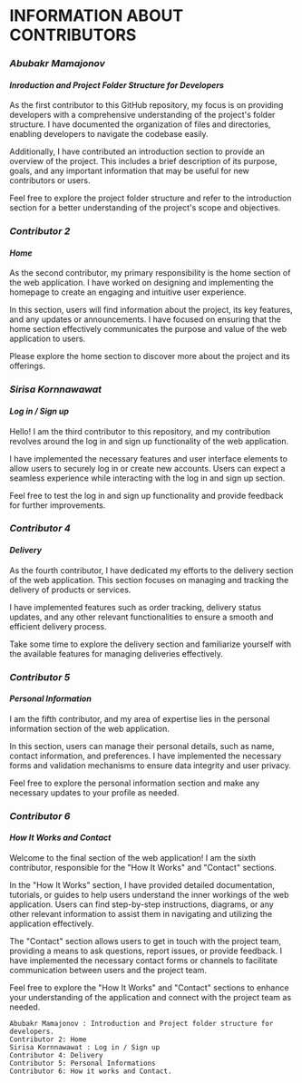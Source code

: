 # INFORMATION ABOUT CONTRIBUTORS

### *Abubakr Mamajonov*  
#### _Inroduction and Project Folder Structure for Developers_
As the first contributor to this GitHub repository, my focus is on providing developers with a comprehensive understanding of the project's folder structure. I have documented the organization of files and directories, enabling developers to navigate the codebase easily.

Additionally, I have contributed an introduction section to provide an overview of the project. This includes a brief description of its purpose, goals, and any important information that may be useful for new contributors or users.

Feel free to explore the project folder structure and refer to the introduction section for a better understanding of the project's scope and objectives.

### *Contributor 2* 
#### _Home_
As the second contributor, my primary responsibility is the home section of the web application. I have worked on designing and implementing the homepage to create an engaging and intuitive user experience.

In this section, users will find information about the project, its key features, and any updates or announcements. I have focused on ensuring that the home section effectively communicates the purpose and value of the web application to users.

Please explore the home section to discover more about the project and its offerings.

### *Sirisa Kornnawawat* 
#### _Log in / Sign up_ 
Hello! I am the third contributor to this repository, and my contribution revolves around the log in and sign up functionality of the web application.

I have implemented the necessary features and user interface elements to allow users to securely log in or create new accounts. Users can expect a seamless experience while interacting with the log in and sign up section.

Feel free to test the log in and sign up functionality and provide feedback for further improvements.

### *Contributor 4* 
#### _Delivery_
As the fourth contributor, I have dedicated my efforts to the delivery section of the web application. This section focuses on managing and tracking the delivery of products or services.

I have implemented features such as order tracking, delivery status updates, and any other relevant functionalities to ensure a smooth and efficient delivery process.

Take some time to explore the delivery section and familiarize yourself with the available features for managing deliveries effectively.

### *Contributor 5*
#### _Personal Information_
I am the fifth contributor, and my area of expertise lies in the personal information section of the web application.

In this section, users can manage their personal details, such as name, contact information, and preferences. I have implemented the necessary forms and validation mechanisms to ensure data integrity and user privacy.

Feel free to explore the personal information section and make any necessary updates to your profile as needed.

### *Contributor 6*
#### _How It Works and Contact_
Welcome to the final section of the web application! I am the sixth contributor, responsible for the "How It Works" and "Contact" sections.

In the "How It Works" section, I have provided detailed documentation, tutorials, or guides to help users understand the inner workings of the web application. Users can find step-by-step instructions, diagrams, or any other relevant information to assist them in navigating and utilizing the application effectively.

The "Contact" section allows users to get in touch with the project team, providing a means to ask questions, report issues, or provide feedback. I have implemented the necessary contact forms or channels to facilitate communication between users and the project team.

Feel free to explore the "How It Works" and "Contact" sections to enhance your understanding of the application and connect with the project team as needed.



```
Abubakr Mamajonov : Introduction and Project folder structure for developers.
Contributor 2: Home
Sirisa Kornnawawat : Log in / Sign up
Contributor 4: Delivery
Contributor 5: Personal Informations
Contributor 6: How it works and Contact.
```
